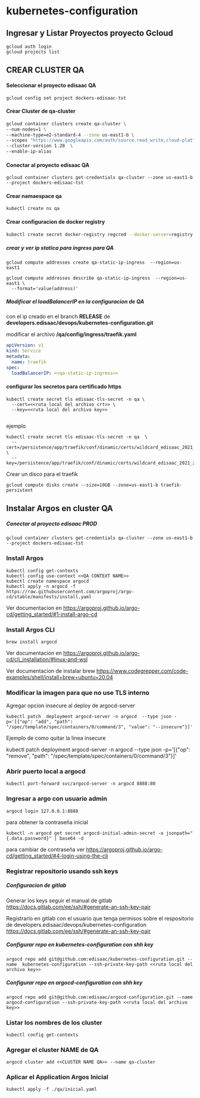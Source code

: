 # kubernetes-configuration

## Ingresar y Listar Proyectos proyecto Gcloud

```shell
gcloud auth login
gcloud projects list
```



## CREAR CLUSTER QA

#### Seleccionar el proyecto edisaac QA

```shell
gcloud config set project dockers-edisaac-tst
```

#### Crear Cluster de qa-cluster 

```bash
gcloud container clusters create qa-cluster \
--num-nodes=1 \
--machine-type=e2-standard-4 --zone us-east1-b \
--scopes "https://www.googleapis.com/auth/source.read_write,cloud-platform" \
--cluster-version 1.20  \
--enable-ip-alias 
```

#### Conectar al proyecto edisaac QA

```shell
gcloud container clusters get-credentials qa-cluster --zone us-east1-b --project dockers-edisaac-tst
```

#### Crear namaespace qa

```shell
kubectl create ns qa
```

#### Crear configuracion de docker registry

```bash
kubectl create secret docker-registry regcred --docker-server=registry.gitlab.com --docker-username=<<USER>> --docker-password=<<PASS> -n qa
```

##### crear y ver ip statica para ingress para QA

```shell
gcloud compute addresses create qa-static-ip-ingress  --region=us-east1

gcloud compute addresses describe qa-static-ip-ingress  --region=us-east1 \
  --format='value(address)'
```

##### Modificar el loadBalancerIP en la configuracion de QA

con el ip creado en el branch **RELEASE** de **developers.edisaac/devops/kubernetes-configuration.git**

modificar el archivo **/qa/config/ingress/traefik.yaml**

```yaml
apiVersion: v1
kind: Service
metadata:
  name: traefik
spec:
  loadBalancerIP: <<qa-static-ip-ingress>>
```

#### configurar los secretos para certificado https 

```shell
kubectl create secret tls edisaac-tls-secret -n qa \
  --cert=<<ruta local del archivo crt>> \
  --key=<<ruta local del archivo key>> 
  
```

ejemplo

```shell
kubectl create secret tls edisaac-tls-secret -n qa  \
  --cert=/persistence/app/traefik/conf/dinamic/certs/wildcard_edisaac_2021_2022.crt \
  --key=/persistence/app/traefik/conf/dinamic/certs/wildcard_edisaac_2021_2022_private.key
```

Crear un disco para el traefik

```shell
gcloud compute disks create --size=10GB --zone=us-east1-b traefik-persistent
```



## Instalar Argos en cluster QA

##### Conectar al proyecto edisaac PROD

```shell
gcloud container clusters get-credentials qa-cluster --zone us-east1-b --project dockers-edisaac-tst
```

### Install Argos

```shell
kubectl config get-contexts
kubectl config use-context <<QA CONTEXT NAME>>
kubectl create namespace argocd
kubectl apply -n argocd -f https://raw.githubusercontent.com/argoproj/argo-cd/stable/manifests/install.yaml
```

Ver documentacion en https://argoproj.github.io/argo-cd/getting_started/#1-install-argo-cd

### Install Argos CLI

```shell
brew install argocd
```

Ver documentacion en https://argoproj.github.io/argo-cd/cli_installation/#linux-and-wsl

Ver documentacion de instalar brew https://www.codegrepper.com/code-examples/shell/install+brew+ubuntu+20.04

### Modificar la imagen para que no use TLS interno

Agregar opcion insecure al deploy de argocd-server

```shell
kubectl patch  deployment argocd-server -n argocd  --type json -p='[{"op": "add", "path": "/spec/template/spec/containers/0/command/3", "value": "--insecure"}]'
```

Ejemplo de como quitar la linea insecure

kubectl patch  deployment argocd-server -n argocd  --type json -p='[{"op": "remove", "path": "/spec/template/spec/containers/0/command/3"}]'

### Abrir puerto local a argocd

```shell
kubectl port-forward svc/argocd-server -n argocd 8888:80
```

### Ingresar a argo con usuario admin

```shell
argocd login 127.0.0.1:8888
```

para  obtener la contraseña inicial

```shell
kubectl -n argocd get secret argocd-initial-admin-secret -o jsonpath="{.data.password}" | base64 -d
```

para cambiar de contraseña ver https://argoproj.github.io/argo-cd/getting_started/#4-login-using-the-cli

### Registrar repositorio usando ssh keys

##### Configuracion de gitlab

Generar los keys seguir el manual de gitlab https://docs.gitlab.com/ee/ssh/#generate-an-ssh-key-pair

Registrarlo en gitlab con el usuario que tenga permisos sobre el respositorio de developers.edisaac/devops/kubernetes-configuration   https://docs.gitlab.com/ee/ssh/#generate-an-ssh-key-pair

##### Configurar repo en kubernetes-configuration con shh key

```shell
argocd repo add git@github.com:edisaac/kubernetes-configuration.git --name  kubernetes-configuration --ssh-private-key-path <<ruta local del archivo key>>
```

##### Configurar repo en argocd-configuration con shh key

```shell
argocd repo add git@github.com:edisaac/argocd-configuration.git --name  argocd-configuration --ssh-private-key-path <<ruta local del archivo key>>
```

 

### Listar los nombres de los cluster

```shell
kubectl config get-contexts
```

### Agregar el cluster NAME de QA

```shell
argocd cluster add <<CLUSTER NAME QA>> --name qa-cluster
```

### Aplicar el Application Argos Inicial

```shell
kubectl apply -f ./qa/inicial.yaml
```





